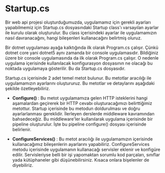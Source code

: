 # Startup.cs

Bir web api projesi oluşturduğumuzda, uygulamamız için gerekli ayarları yapabilmemiz için Startup.cs dosyasındaki Startup class'ı varsayılan ayarlar ile kurulu olarak oluşturulur. Bu class içerisindeki ayarlar ile uygulamamızın nasıl davranacağını, hangi bileşenleri kullanacağını belirtmiş oluruz.

Bir dotnet uygulaması ayağa kalktığında ilk olarak Program.cs çalışır. Çünkü dotnet core yani dotnet5 aynı zamanda bir console uygulamasıdır. Bildiğiniz üzere bir console uygulamasında da ilk olarak Program.cs çalışır. O nedenle uygulama içerisinde kullanılacak konfigurasyon dosyasının ne olacağı bu noktada uygulamaya gösterilir. Bu da Startup.cs dosyasıdır.

Startup.cs içerisinde 2 adet temel metot bulunur. Bu metotlar aracılığı ile uygulamamızın ayarlarını oluştururuz. Bu metotlar ve detaylarını aşağıdaki şekilde özetleyebiliriz.

- **Configure()** : Bu metot uygulamamıza gelen HTTP isteklerini hangi aşamalardan geçirerek bir HTTP cevabı oluşturacağımızı belirttiğimiz metottur. Startup içerisinde bu metodun doldurulması ve doğru ayarlarlanması gereklidir. İlerleyen derslerde middleware kavramından bahsedeceğiz. Bu middleware'ler kullanılarak uygulama içerisinde bir pipeline oluşturulur. İşte bu pipeline configure() dosyası içerisinde belirlenir.

- **ConfigureServices()** : Bu metot aracılığı ile uygulamamızın içerisinde kullanacağımız bileşenlerin ayarlarını yapabiliriz. ConfigureServices metodu içerisinde uygulamanın kullanacağı servisler eklenir ve konfigüre edilir. Servisleriyse belli bir işi yapomaktan sorumlu kod parçaları, sınıflar yada kütüphaneler gibi düşünebilirsiniz. Kısaca onlara bişelenler de diyebiliriz.
